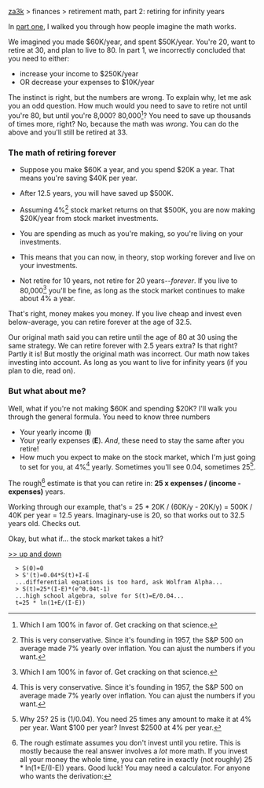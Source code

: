 [za3k](/) > finances > retirement math, part 2: retiring for infinity years

In [part one](/articles/retirement_math1), I walked you through how people imagine the math works.

We imagined you made $60K/year, and spent $50K/year. You're 20, want to retire at 30, and plan to live to 80.
In part 1, we incorrectly concluded that you need to either:
- increase your income to $250K/year
- OR decrease your expenses to $10K/year

The instinct is right, but the numbers are wrong. To explain why, let me ask you an odd question. How much would you need to save to retire not until you're 80, but until you're 8,000? 80,000[^2]? You need to save up thousands of times more, right? No, because the math was *wrong*. You can do the above and you'll still be retired at 33.

### The math of retiring forever

- Suppose you make $60K a year, and you spend $20K a year. That means you're saving $40K per year.

- After 12.5 years, you will have saved up $500K.
- Assuming 4%[^3] stock market returns on that $500K, you are now making $20K/year from stock market investments.
- You are spending as much as you're making, so you're living on your investments.
- This means that you can now, in theory, stop working forever and live on your investments.
- Not retire for 10 years, not retire for 20 years--*forever*. If you live to 80,000[^2] you'll be fine, as long as the stock market continues to make about 4% a year.

That's right, money makes you money. If you live cheap and invest even below-average, you can retire forever at the age of 32.5.

Our original math said you can retire until the age of 80 at 30 using the same strategy. We can retire forever with 2.5 years extra? Is that right? Partly it is! But mostly the original math was incorrect. Our math now takes investing into account. As long as you want to live for infinity years (if you plan to die, read on).

### But what about me?

Well, what if you're not making $60K and spending $20K? I'll walk you through the general formula. You need to know three numbers

- Your yearly income (**I**)
- Your yearly expenses (**E**). *And*, these need to stay the same after you retire!
- How much you expect to make on the stock market, which I'm just going to set for you, at 4%[^3] yearly. Sometimes you'll see 0.04, sometimes 25[^4].

The rough[^5] estimate is that you can retire in: **25 x expenses / (income - expenses)** years.

Working through our example, that's = 25 * 20K / (60K/y - 20K/y) = 500K / 40K per year = 12.5 years. Imaginary-use is 20, so that works out to 32.5 years old. Checks out.

Okay, but what if... the stock market takes a hit?

[>> up and down](/retirement_math3.md)

[^2]: Which I am 100% in favor of. Get cracking on that science.
[^3]: This is very conservative. Since it's founding in 1957, the S&P 500 on average made 7% yearly over inflation. You can ajust the numbers if you want.
[^4]: Why 25? 25 is (1/0.04). You need 25 times any amount to make it at 4% per year. Want $100 per year? Invest $2500 at 4% per year.
[^5]: The rough estimate assumes you don't invest until you retire. This is mostly because the real answer involves a *lot* more math. If you invest all your money the whole time, you can retire in exactly (not roughly) 25 * ln(1+E/(I-E)) years. Good luck! You may need a calculator.
  For anyone who wants the derivation:
  ```
    > S(0)=0
    > S'(t)=0.04*S(t)+I-E
    ...differential equations is too hard, ask Wolfram Alpha...
    > S(t)=25*(I-E)*(e^0.04t-1)
    ...high school algebra, solve for S(t)=E/0.04...
    t=25 * ln(1+E/(I-E))
```
